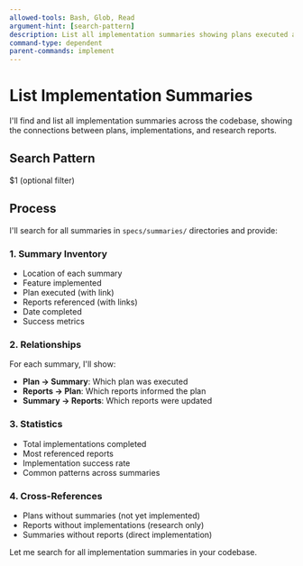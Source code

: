```yaml
---
allowed-tools: Bash, Glob, Read
argument-hint: [search-pattern]
description: List all implementation summaries showing plans executed and reports used
command-type: dependent
parent-commands: implement
---
```


# List Implementation Summaries

I'll find and list all implementation summaries across the codebase, showing the connections between plans, implementations, and research reports.

## Search Pattern
$1 (optional filter)

## Process

I'll search for all summaries in `specs/summaries/` directories and provide:

### 1. Summary Inventory
- Location of each summary
- Feature implemented
- Plan executed (with link)
- Reports referenced (with links)
- Date completed
- Success metrics

### 2. Relationships
For each summary, I'll show:
- **Plan → Summary**: Which plan was executed
- **Reports → Plan**: Which reports informed the plan
- **Summary → Reports**: Which reports were updated

### 3. Statistics
- Total implementations completed
- Most referenced reports
- Implementation success rate
- Common patterns across summaries

### 4. Cross-References
- Plans without summaries (not yet implemented)
- Reports without implementations (research only)
- Summaries without reports (direct implementation)

Let me search for all implementation summaries in your codebase.
